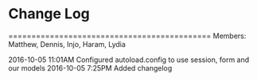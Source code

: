 # Change Log 

============================================
Members: Matthew, Dennis, Injo, Haram, Lydia

2016-10-05 11:01AM Configured autoload.config to use session, form and our models
2016-10-05  7:25PM Added changelog
